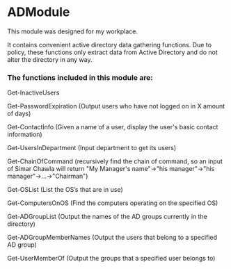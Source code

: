 # ADModule
This module was designed for my workplace.

It contains convenient active directory data gathering functions. Due to policy, these functions only extract data from Active Directory and do not alter the directory in any way.

### The functions included in this module are:

Get-InactiveUsers

Get-PasswordExpiration (Output users who have not logged on in X amount of days)

Get-ContactInfo (Given a name of a user, display the user's basic contact information)

Get-UsersInDepartment (Input department to get its users)

Get-ChainOfCommand (recursively find the chain of command, so an input of Simar Chawla will return "My Manager's name"->"his manager"->"his manager"->...->"Chairman")

Get-OSList (List the OS’s that are in use)

Get-ComputersOnOS (Find the computers operating on the specified OS)

Get-ADGroupList (Output the names of the AD groups currently in the directory)

Get-ADGroupMemberNames (Output the users that belong to a specified AD group)

Get-UserMemberOf (Output the groups that a specified user belongs to)
